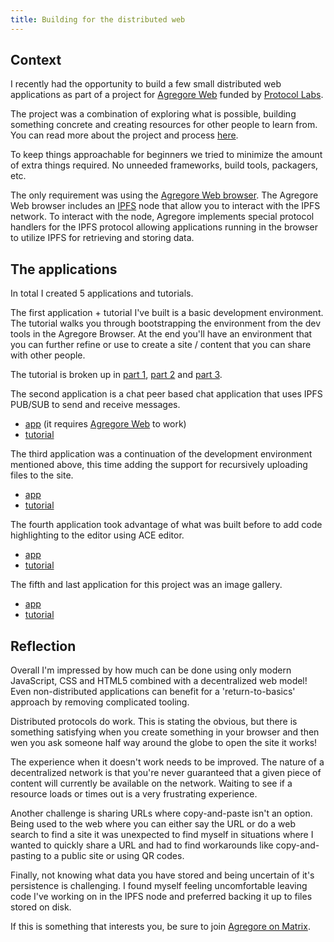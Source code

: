 ```yaml
---
title: Building for the distributed web
---
```


## Context

I recently had the opportunity to build a few small distributed web applications as part of a project for [Agregore Web](https://agregore.mauve.moe/) funded by [Protocol Labs](https://protocol.ai/). 

The project was a combination of exploring what is possible, building something concrete and creating resources for other people to learn from. You can read more about the project and process [here](https://agregore.mauve.moe/docs/tutorials/process).

To keep things approachable for beginners we tried to minimize the amount of extra things required. No unneeded frameworks, build tools, packagers, etc.

The only requirement was using the [Agregore Web browser](https://github.com/AgregoreWeb/agregore-browser/releases/latest). The Agregore Web browser includes an [IPFS](https://ipfs.tech/) node that allow you to interact with the IPFS network. To interact with the node, Agregore implements special protocol handlers for the IPFS protocol allowing applications running in the browser to utilize IPFS for retrieving and storing data.

## The applications

In total I created 5 applications and tutorials.

The first application + tutorial I've built is a basic development environment. The tutorial walks you through bootstrapping the environment from the dev tools in the Agregore Browser. At the end you'll have an environment that you can further refine or use to create a site / content that you can share with other people.

The tutorial is broken up in [part 1](https://agregore.mauve.moe/docs/tutorials/ipfs-browser-devenv/part-1), [part 2](https://agregore.mauve.moe/docs/tutorials/ipfs-browser-devenv/part-2) and [part 3](https://agregore.mauve.moe/docs/tutorials/ipfs-browser-devenv/part-3).

The second application is a chat peer based chat application that uses IPFS PUB/SUB to send and receive messages.

- [app](https://agregore.mauve.moe/docs/examples/ipfs-pub-sub-chat/) (it requires [Agregore Web](https://github.com/AgregoreWeb/agregore-browser/releases/latest) to work)
- [tutorial](https://agregore.mauve.moe/docs/tutorials/ipfs-pub-sub-chat)

The third application was a continuation of the development environment mentioned above, this time adding the support for recursively uploading files to the site.

- [app](https://agregore.mauve.moe/docs/examples/browser-devenv-v2/)
- [tutorial](https://agregore.mauve.moe/docs/tutorials/ipfs-dir-upload/)

The fourth application took advantage of what was built before to add code highlighting to the editor using ACE editor.

- [app](https://agregore.mauve.moe/docs/examples/browser-devenv-v3/)
- [tutorial](https://agregore.mauve.moe/docs/tutorials/ipfs-3rd-party-dep/)


The fifth and last application for this project was an image gallery.

- [app](https://agregore.mauve.moe/docs/examples/ipfs-gallery/)
- [tutorial](https://agregore.mauve.moe/docs/tutorials/ipfs-gallery/)


## Reflection

Overall I'm impressed by how much can be done using only modern JavaScript, CSS and HTML5 combined with a decentralized web model! Even non-distributed applications can benefit for a 'return-to-basics' approach by removing complicated tooling.

Distributed protocols do work. This is stating the obvious, but there is something satisfying when you create something in your browser and then wen you ask someone half way around the globe to open the site it works!

The experience when it doesn't work needs to be improved. The nature of a decentralized network is that you're never guaranteed that a given piece of content will currently be available on the network. Waiting to see if a resource loads or times out is a very frustrating experience.

Another challenge is sharing URLs where copy-and-paste isn't an option. Being used to the web where you can either say the URL or do a web search to find a site it was unexpected to find myself in situations where I wanted to quickly share a URL and had to find workarounds like copy-and-pasting to a public site or using QR codes.

Finally, not knowing what data you have stored and being uncertain of it's persistence is challenging. I found myself feeling uncomfortable leaving code I've working on in the IPFS node and preferred backing it up to files stored on disk.


If this is something that interests you, be sure to join [Agregore on Matrix](https://matrix.to/#/#agregore:mauve.moe).
